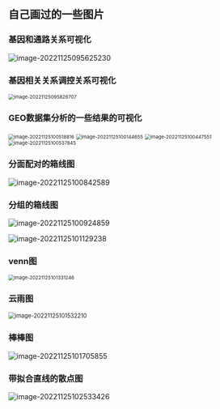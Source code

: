## 自己画过的一些图片



### 基因和通路关系可视化

![image-20221125095625230](README/image-20221125095625230.png)



### 基因相关关系调控关系可视化

<img src="README/image-20221125095826707.png" alt="image-20221125095826707" style="zoom:67%;" />

### GEO数据集分析的一些结果的可视化

<img src="README/image-20221125100518816.png" alt="image-20221125100518816" style="zoom:67%;" />

<img src="README/image-20221125100144655.png" alt="image-20221125100144655" style="zoom:67%;" />

<img src="README/image-20221125100447551.png" alt="image-20221125100447551" style="zoom:67%;" />

<img src="README/image-20221125100537845.png" alt="image-20221125100537845" style="zoom:67%;" />



### 分面配对的箱线图

![image-20221125100842589](README/image-20221125100842589.png)

### 分组的箱线图

![image-20221125100924859](README/image-20221125100924859.png)



![image-20221125101129238](README/image-20221125101129238.png)

### venn图

<img src="README/image-20221125101331246.png" alt="image-20221125101331246" style="zoom:67%;" />

### 云雨图

<img src="README/image-20221125101532210.png" alt="image-20221125101532210" style="zoom:80%;" />

### 棒棒图

![image-20221125101705855](README/image-20221125101705855.png)

### 带拟合直线的散点图

![image-20221125102533426](README/image-20221125102533426.png)
